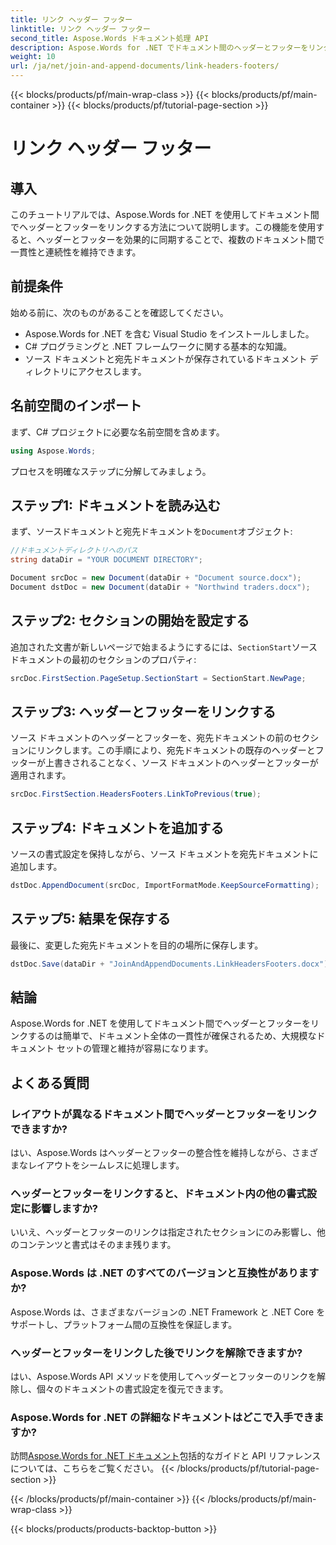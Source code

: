 ```yaml
---
title: リンク ヘッダー フッター
linktitle: リンク ヘッダー フッター
second_title: Aspose.Words ドキュメント処理 API
description: Aspose.Words for .NET でドキュメント間のヘッダーとフッターをリンクする方法を学びます。一貫性と書式の整合性を簡単に確保します。
weight: 10
url: /ja/net/join-and-append-documents/link-headers-footers/
---
```


{{< blocks/products/pf/main-wrap-class >}}
{{< blocks/products/pf/main-container >}}
{{< blocks/products/pf/tutorial-page-section >}}

# リンク ヘッダー フッター

## 導入

このチュートリアルでは、Aspose.Words for .NET を使用してドキュメント間でヘッダーとフッターをリンクする方法について説明します。この機能を使用すると、ヘッダーとフッターを効果的に同期することで、複数のドキュメント間で一貫性と連続性を維持できます。

## 前提条件

始める前に、次のものがあることを確認してください。

- Aspose.Words for .NET を含む Visual Studio をインストールしました。
- C# プログラミングと .NET フレームワークに関する基本的な知識。
- ソース ドキュメントと宛先ドキュメントが保存されているドキュメント ディレクトリにアクセスします。

## 名前空間のインポート

まず、C# プロジェクトに必要な名前空間を含めます。

```csharp
using Aspose.Words;
```

プロセスを明確なステップに分解してみましょう。

## ステップ1: ドキュメントを読み込む

まず、ソースドキュメントと宛先ドキュメントを`Document`オブジェクト:

```csharp
//ドキュメントディレクトリへのパス
string dataDir = "YOUR DOCUMENT DIRECTORY";

Document srcDoc = new Document(dataDir + "Document source.docx");
Document dstDoc = new Document(dataDir + "Northwind traders.docx");
```

## ステップ2: セクションの開始を設定する

追加された文書が新しいページで始まるようにするには、`SectionStart`ソースドキュメントの最初のセクションのプロパティ:

```csharp
srcDoc.FirstSection.PageSetup.SectionStart = SectionStart.NewPage;
```

## ステップ3: ヘッダーとフッターをリンクする

ソース ドキュメントのヘッダーとフッターを、宛先ドキュメントの前のセクションにリンクします。この手順により、宛先ドキュメントの既存のヘッダーとフッターが上書きされることなく、ソース ドキュメントのヘッダーとフッターが適用されます。

```csharp
srcDoc.FirstSection.HeadersFooters.LinkToPrevious(true);
```

## ステップ4: ドキュメントを追加する

ソースの書式設定を保持しながら、ソース ドキュメントを宛先ドキュメントに追加します。

```csharp
dstDoc.AppendDocument(srcDoc, ImportFormatMode.KeepSourceFormatting);
```

## ステップ5: 結果を保存する

最後に、変更した宛先ドキュメントを目的の場所に保存します。

```csharp
dstDoc.Save(dataDir + "JoinAndAppendDocuments.LinkHeadersFooters.docx");
```

## 結論

Aspose.Words for .NET を使用してドキュメント間でヘッダーとフッターをリンクするのは簡単で、ドキュメント全体の一貫性が確保されるため、大規模なドキュメント セットの管理と維持が容易になります。

## よくある質問

### レイアウトが異なるドキュメント間でヘッダーとフッターをリンクできますか?
はい、Aspose.Words はヘッダーとフッターの整合性を維持しながら、さまざまなレイアウトをシームレスに処理します。

### ヘッダーとフッターをリンクすると、ドキュメント内の他の書式設定に影響しますか?
いいえ、ヘッダーとフッターのリンクは指定されたセクションにのみ影響し、他のコンテンツと書式はそのまま残ります。

### Aspose.Words は .NET のすべてのバージョンと互換性がありますか?
Aspose.Words は、さまざまなバージョンの .NET Framework と .NET Core をサポートし、プラットフォーム間の互換性を保証します。

### ヘッダーとフッターをリンクした後でリンクを解除できますか?
はい、Aspose.Words API メソッドを使用してヘッダーとフッターのリンクを解除し、個々のドキュメントの書式設定を復元できます。

### Aspose.Words for .NET の詳細なドキュメントはどこで入手できますか?
訪問[Aspose.Words for .NET ドキュメント](https://reference.aspose.com/words/net/)包括的なガイドと API リファレンスについては、こちらをご覧ください。
{{< /blocks/products/pf/tutorial-page-section >}}

{{< /blocks/products/pf/main-container >}}
{{< /blocks/products/pf/main-wrap-class >}}

{{< blocks/products/products-backtop-button >}}
